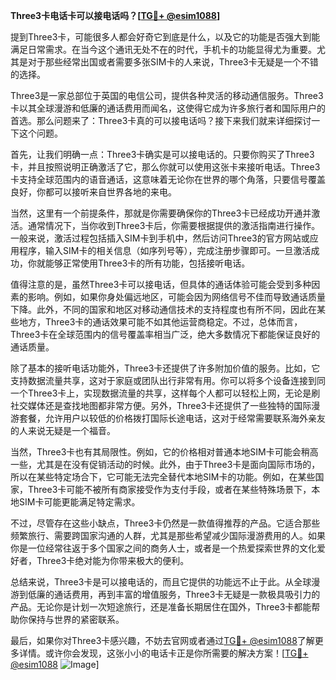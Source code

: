 **Three3卡电话卡可以接电话吗？[[TG💪+ @esim1088](https://t.me/s/esim1088)]**

提到Three3卡，可能很多人都会好奇它到底是什么，以及它的功能是否强大到能满足日常需求。在当今这个通讯无处不在的时代，手机卡的功能显得尤为重要。尤其是对于那些经常出国或者需要多张SIM卡的人来说，Three3卡无疑是一个不错的选择。

Three3是一家总部位于英国的电信公司，提供各种灵活的移动通信服务。Three3卡以其全球漫游和低廉的通话费用而闻名，这使得它成为许多旅行者和国际用户的首选。那么问题来了：Three3卡真的可以接电话吗？接下来我们就来详细探讨一下这个问题。

首先，让我们明确一点：Three3卡确实是可以接电话的。只要你购买了Three3卡，并且按照说明正确激活了它，那么你就可以使用这张卡来接听电话。Three3卡支持全球范围内的语音通话，这意味着无论你在世界的哪个角落，只要信号覆盖良好，你都可以接听来自世界各地的来电。

当然，这里有一个前提条件，那就是你需要确保你的Three3卡已经成功开通并激活。通常情况下，当你收到Three3卡后，你需要根据提供的激活指南进行操作。一般来说，激活过程包括插入SIM卡到手机中，然后访问Three3的官方网站或应用程序，输入SIM卡的相关信息（如序列号等），完成注册步骤即可。一旦激活成功，你就能够正常使用Three3卡的所有功能，包括接听电话。

值得注意的是，虽然Three3卡可以接电话，但具体的通话体验可能会受到多种因素的影响。例如，如果你身处偏远地区，可能会因为网络信号不佳而导致通话质量下降。此外，不同的国家和地区对移动通信技术的支持程度也有所不同，因此在某些地方，Three3卡的通话效果可能不如其他运营商稳定。不过，总体而言，Three3卡在全球范围内的信号覆盖率相当广泛，绝大多数情况下都能保证良好的通话质量。

除了基本的接听电话功能外，Three3卡还提供了许多附加价值的服务。比如，它支持数据流量共享，这对于家庭或团队出行非常有用。你可以将多个设备连接到同一个Three3卡上，实现数据流量的共享，这样每个人都可以轻松上网，无论是刷社交媒体还是查找地图都非常方便。另外，Three3卡还提供了一些独特的国际漫游套餐，允许用户以较低的价格拨打国际长途电话，这对于经常需要联系海外亲友的人来说无疑是一个福音。

当然，Three3卡也有其局限性。例如，它的价格相对普通本地SIM卡可能会稍高一些，尤其是在没有促销活动的时候。此外，由于Three3卡是面向国际市场的，所以在某些特定场合下，它可能无法完全替代本地SIM卡的功能。例如，在某些国家，Three3卡可能不被所有商家接受作为支付手段，或者在某些特殊场景下，本地SIM卡可能更能满足特定需求。

不过，尽管存在这些小缺点，Three3卡仍然是一款值得推荐的产品。它适合那些频繁旅行、需要跨国家沟通的人群，尤其是那些希望减少国际漫游费用的人。如果你是一位经常往返于多个国家之间的商务人士，或者是一个热爱探索世界的文化爱好者，Three3卡绝对能为你带来极大的便利。

总结来说，Three3卡是可以接电话的，而且它提供的功能远不止于此。从全球漫游到低廉的通话费用，再到丰富的增值服务，Three3卡无疑是一款极具吸引力的产品。无论你是计划一次短途旅行，还是准备长期居住在国外，Three3卡都能帮助你保持与世界的紧密联系。

最后，如果你对Three3卡感兴趣，不妨去官网或者通过[TG💪+ @esim1088](https://t.me/s/esim1088)了解更多详情。或许你会发现，这张小小的电话卡正是你所需要的解决方案！[[TG💪+ @esim1088](https://t.me/s/esim1088) ![Image](https://i.postimg.cc/4NQfJmqS/Snipaste-2025-05-13-00-14-12.png)]